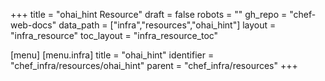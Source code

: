 +++
title = "ohai_hint Resource"
draft = false
robots = ""
gh_repo = "chef-web-docs"
data_path = ["infra","resources","ohai_hint"]
layout = "infra_resource"
toc_layout = "infra_resource_toc"

[menu]
  [menu.infra]
    title = "ohai_hint"
    identifier = "chef_infra/resources/ohai_hint"
    parent = "chef_infra/resources"
+++

<!-- The contents of this page are automatically generated from the ohai_hint.yaml file in the data/infra/resources directory. -->
<!-- To suggest a change, edit the https://github.com/chef/chef/blob/main/lib/chef/resource/ohai_hint.rb file and submit a pull request to the https://github.com/chef/chef repository. -->
<!-- markdownlint-disable-file -->
